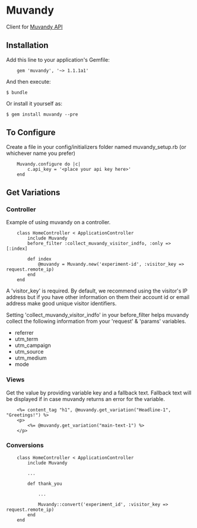 # Muvandy

Client for [Muvandy API](http://muvandy.com)

## Installation

Add this line to your application's Gemfile:

		gem 'muvandy', '~> 1.1.1a1'

And then execute:

    $ bundle

Or install it yourself as:

    $ gem install muvandy --pre

## To Configure

Create a file in your config/initializers folder named muvandy_setup.rb (or whichever name you prefer)

 		Muvandy.configure do |c|
			c.api_key = '<place your api key here>'
		end

## Get Variations

### Controller

Example of using muvandy on a controller. 

		class HomeController < ApplicationController
			include Muvandy
			before_filter :collect_muvandy_visitor_indfo, :only => [:index]
			
			def index
				@muvandy = Muvandy.new('experiment-id', :visitor_key => request.remote_ip)
			end
		end

A 'visitor_key' is required. By default, we recommend using the visitor's IP address but if you have other information on them their account id or email address make good unique visitor identifiers.

Setting 'collect_muvandy_visitor_indfo' in your before_filter helps muvandy collect the following information from your 'request' & 'params' variables.
* referrer
* utm_term
* utm_campaign
* utm_source
* utm_medium
* mode


### Views

Get the value by providing variable key and a fallback text. Fallback text will be displayed if in case muvandy returns an error for the variable.

		<%= content_tag "h1", @muvandy.get_variation("Headline-1", "Greetings!") %>
		<p>
			<%= @muvandy.get_variation("main-text-1") %>
		</p>

### Conversions

		class HomeController < ApplicationController
			include Muvandy
			
			...
			
			def thank_you
			
				...
				
				Muvandy::convert('experiment_id', :visitor_key => request.remote_ip)
			end
		end


